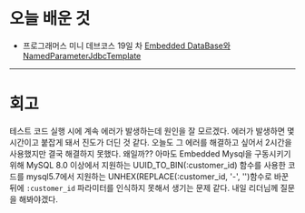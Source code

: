 # 오늘 배운 것

- 프로그래머스 미니 데브코스 19일 차 [Embedded DataBase와 NamedParameterJdbcTemplate](https://github.com/suran-kim/cnu_backend_TIL/blob/edbc334339850ada95ffbc267fbdd9085920e1ea/Study/Spring/%5BSpring%20Boot%5D%20Data%20Source%EC%99%80%20Jdbc%20Template.md)

---

# 회고

테스트 코드 실행 시에 계속 에러가 발생하는데 원인을 잘 모르겠다. 에러가 발생하면 몇 시간이고 붙잡게 돼서 진도가 더딘 것 같다. 오늘도 그 에러를 해결하고 싶어서 2시간을 사용했지만 결국 해결하지 못했다.
왜일까?? 아마도 Embedded Mysql을 구동시키기 위해 MySQL 8.0 이상에서 지원하는 UUID_TO_BIN(:customer_id) 함수를 사용한 코드를 mysql5.7에서 지원하는 UNHEX(REPLACE(:customer_id, '-', '')함수로 바꾼 뒤에
`:customer_id` 파라미터를 인식하지 못해서 생기는 문제 같다. 내일 리더님께 질문을 해봐야겠다.